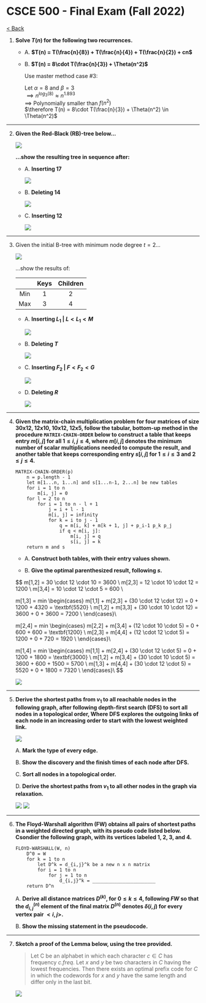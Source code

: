 # CSCE 500 - Final Exam (Fall 2022)
[< Back](../toc.md)

1. **Solve $T(n)$ for the following two recurrences.**

    * A. **$T(n) = T(\frac{n}{8}) + T(\frac{n}{4}) + T(\frac{n}{2}) + cn$**

    * B. **$T(n) = 8\cdot T(\frac{n}{3}) + \Theta(n^2)$**

        Use master method case #3:

        Let $\alpha = 8$ and $\beta = 3$                    \
        $\implies n^{log_3(8)} \approx n^{1.893}$       \
        $\implies$ Polynomially smaller than $f(n^2)$   \
        $\therefore T(n) = 8\cdot T(\frac{n}{3}) + \Theta(n^2) \in \Theta(n^2)$

---

2. **Given the Red-Black (RB)-tree below...**

    <img src="../images/CSCE500-Final-Fall2022-2.png">

    **...show the resulting tree in sequence after:**

    * A. **Inserting 17**

        <img src="../images/CSCE500-Final-Fall2022-2a.png">

    * B. **Deleting 14**

        <img src="../images/CSCE500-Final-Fall2022-2b.png">

    * C. **Inserting 12**

        <img src="../images/CSCE500-Final-Fall2022-2c.png">

---

3. Given the initial B-tree with minimum node degree $t=2$...

    <img src="../images/CSCE500-MidtermII-Fall2024-5.png">

    ...show the results of:

    |       | Keys  | Children  |
    |:-----:|:-----:|:---------:|
    | Min   | 1     | 2         |
    | Max   | 3     | 4         |

    * A. **Inserting $L_1$ | $L \lt L_1 \lt M$**

        <img src="../images/CSCE500-Final-Fall2022-3a.png">

    * B. **Deleting $T$**

        <img src="../images/CSCE500-Final-Fall2022-3b.png">

    * C. **Inserting $F_2$ | $F \lt F_2 \lt G$**

        <img src="../images/CSCE500-Final-Fall2022-3c.png">

    * D. **Deleting $R$**

        <img src="../images/CSCE500-Final-Fall2022-3d.png">


---
4. **Given the matrix-chain multiplication problem for four matrices of size 30x12, 12x10, 10x12, 12x5, follow the tabular, bottom-up method in the procedure `MATRIX-CHAIN-ORDER` below to construct a table that keeps entry $m[i, j]$ for all $1 \le i$, $j \le 4$, where $m[i, j]$ denotes the minimum number of scalar multiplications needed to compute the result, and another table that keeps corresponding entry $s[i, j]$ for $1 \le i \le 3$ and $2 \le j \le 4$.**

    ```
    MATRIX-CHAIN-ORDER(p)
        n = p.length - 1
        let m[1...n, 1...n] and s[1...n-1, 2...n] be new tables
        for i = 1 to n
            m[i, j] = 0
        for l = 2 to n
            for i = 1 to n - l + 1
                j = i + l - 1
                m[i, j] = infinity
                for k = i to j - 1
                    q = m[i, k] + m[k + 1, j] + p_i-1 p_k p_j
                    if q < m[i, j]:
                        m[i, j] = q
                        s[i, j] = k
        return m and s
    ```

    * A. **Construct both tables, with their entry values shown.**

    * B. **Give the optimal parenthesized result, following $s$.**

    $$
    m[1,2] = 30 \cdot 12 \cdot 10 = 3600        \\
    m[2,3] = 12 \cdot 10 \cdot 12 = 1200        \\
    m[3,4] = 10 \cdot 12 \cdot 5  = 600         \\

    m[1,3] = min
        \begin{cases}
            m[1,1] + m[2,3] + (30 \cdot 12 \cdot 12) = 0 + 1200 + 4320 = \textbf{5520}  \\
            m[1,2] + m[3,3] + (30 \cdot 10 \cdot 12) = 3600 + 0 + 3600 = 7200           \\
        \end{cases}\\

    m[2,4] = min
        \begin{cases}
            m[2,2] + m[3,4] + (12 \cdot 10 \cdot 5) = 0 + 600 + 600 = \textbf{1200} \\
            m[2,3] + m[4,4] + (12 \cdot 12 \cdot 5) = 1200 + 0 + 720 = 1920         \\
        \end{cases}\\

    m[1,4] = min
        \begin{cases}
            m[1,1] + m[2,4] + (30 \cdot 12 \cdot 5) = 0 + 1200 + 1800 = \textbf{3000}   \\
            m[1,2] + m[3,4] + (30 \cdot 10 \cdot 5) = 3600 + 600 + 1500 = 5700          \\
            m[1,3] + m[4,4] + (30 \cdot 12 \cdot 5) = 5520 + 0 + 1800 = 7320            \\
        \end{cases}\\
    $$

    <img src="../images/CSCE500-Final-Fall2022-4.png">

---

5. **Derive the shortest paths from $v_1$ to all reachable nodes in the following graph, after following depth-first search (DFS) to sort all nodes in a topological order, Where DFS explores the outgoing links of each node in an increasing order to start with the lowest weighted link.**

    <img src="../images/CSCE500-Final-Fall2022-5.png">

    A. **Mark the type of every edge.**

    B. **Show the discovery and the finish times of each node after DFS.**

    C. **Sort all nodes in a topological order.**

    D. **Derive the shortest paths from $v_1$ to all other nodes in the graph via relaxation.**

    <img src="../images/CSCE500-Final-Fall2022-5abd.png">

    <img src="../images/CSCE500-Final-Fall2022-5c.png">

---

6. **The Floyd-Warshall algorithm (FW) obtains all pairs of shortest paths in a weighted directed graph, with its pseudo code listed below. Csondier the following graph, with its vertices labeled 1, 2, 3, and 4.**

    ```
    FLOYD-WARSHALL(W, n)
        D^0 = W
        for k = 1 to n
            let D^k = d_{i,j}^k be a new n x n matrix
            for i = 1 to n
                for j = 1 to n
                    d_{i,j}^k = _______________________
        return D^n
    ```

    A. **Derive all distance matrices $D^{(k)}$, for $0 \le k \le 4$, following $FW$ so that the $d_{i, j}^{(n)}$ element of the final matrix $D^{(n)}$ denotes $\delta(i, j)$ for every vertex pair $<i, j>$.**

    B. **Show the missing statement in the pseudocode.**

---

7. **Sketch a proof of the Lemma below, using the tree provided.**

    > Let C be an alphabet in which each character $c \in C$ has frequency $c.freq$. Let $x$ and $y$ be two characters in $C$ having the lowest frequencies. Then there exists an optimal prefix code for $C$ in which the codewords for $x$ and $y$ have the same length and differ only in the last bit.

    <img src="../images/CSCE500-Final-Fall2022-7.png">